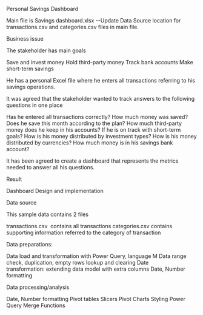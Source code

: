 Personal Savings Dashboard

Main file is Savings dashboard.xlsx
--Update Data Source location for transactions.csv and categories.csv files in main file.

Business issue

The stakeholder has main goals

Save and invest money
Hold third-party money
Track bank accounts
Make short-term savings

He has a personal Excel file where he enters all transactions referring to his savings operations. 

It was agreed that the stakeholder wanted to track answers to the following questions in one place

Has he entered all transactions correctly?
How much money was saved?
Does he save this month according to the plan?
How much third-party money does he keep in his accounts?
If he is on track with short-term goals?
How is his money distributed by investment types?
How is his money distributed by currencies?
How much money is in his savings bank account?

It has been agreed to create a dashboard that represents the metrics needed to answer all his questions.

Result

Dashboard Design and implementation

Data source

This sample data contains 2 files

transactions.csv 
contains all transactions
categories.csv
contains supporting information referred to the category of transaction

Data preparations:

Data load and transformation with Power Query, language M
Data range check, duplication, empty rows lookup and clearing
Date transformation: extending data model with extra columns
Date, Number formatting

Data processing/analysis

Date, Number formatting
Pivot tables
Slicers
Pivot Charts
Styling
Power Query Merge
Functions








